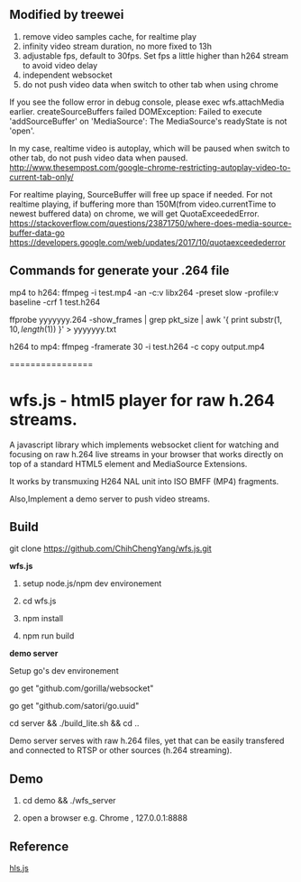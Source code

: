 ## Modified by treewei
1. remove video samples cache, for realtime play
2. infinity video stream duration, no more fixed to 13h
3. adjustable fps, default to 30fps. Set fps a little higher than h264 stream to avoid video delay
4. independent websocket
5. do not push video data when switch to other tab when using chrome

If you see the follow error in debug console, please exec wfs.attachMedia earlier.
createSourceBuffers failed DOMException: Failed to execute 'addSourceBuffer' on 'MediaSource': The MediaSource's readyState is not 'open'.

In my case, realtime video is autoplay, which will be paused when switch to other tab, do not push video data when paused. 
http://www.thesempost.com/google-chrome-restricting-autoplay-video-to-current-tab-only/

For realtime playing, SourceBuffer will free up space if needed.
For not realtime playing, if buffering more than 150M(from video.currentTime to newest buffered data) on chrome, we will get QuotaExceededError.
https://stackoverflow.com/questions/23871750/where-does-media-source-buffer-data-go
https://developers.google.com/web/updates/2017/10/quotaexceedederror

## Commands for generate your .264 file
mp4 to h264: ffmpeg -i test.mp4 -an -c:v libx264 -preset slow -profile:v baseline -crf 1 test.h264

ffprobe yyyyyyy.264 -show_frames | grep pkt_size | awk '{ print substr($1,10,length($1)) }' > yyyyyyy.txt

h264 to mp4: ffmpeg -framerate 30 -i test.h264 -c copy output.mp4

================


wfs.js - html5 player for raw h.264 streams. 
================
 
 A javascript library which implements websocket client for watching and focusing on raw h.264 live streams in your browser that works directly on top of a standard HTML5 element and MediaSource Extensions. 
 
 It works by transmuxing H264 NAL unit into ISO BMFF (MP4) fragments.

 Also,Implement a demo server to push video streams.   
 
##  Build
git clone https://github.com/ChihChengYang/wfs.js.git

**wfs.js**  

1. setup node.js/npm dev environement  

2. cd wfs.js  

3. npm install  

4. npm run build  

 
**demo server**  

Setup go's dev environement  

go get "github.com/gorilla/websocket"  
  
go get "github.com/satori/go.uuid"  

cd server && ./build_lite.sh && cd ..


Demo server serves with raw h.264 files,
yet that can be easily transfered and connected to RTSP or other sources (h.264 streaming).

##  Demo
1. cd demo && ./wfs_server

2. open a browser e.g. Chrome , 127.0.0.1:8888  

##  Reference

[hls.js](https://github.com/dailymotion/hls.js "hls.js")
